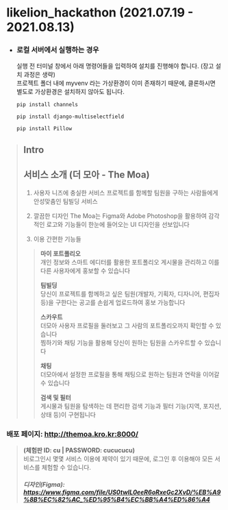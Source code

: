 # likelion_hackathon (2021.07.19 - 2021.08.13)

* ### 로컬 서버에서 실행하는 경우

  실행 전 터미널 창에서 아래 명령어들을 입력하여 설치를 진행해야 합니다. (장고 설치 과정은 생략) <br>
  프로젝트 폴더 내에 myvenv 라는 가상환경이 이미 존재하기 때문에, 클론하시면 별도로 가상환경은 설치하지 않아도 됩니다.
  
  ```
  pip install channels
  ```
  ```
  pip install django-multiselectfield
  ```
  ```
  pip install Pillow
  ```

> Intro
> -----
> ## 서비스 소개 (더 모아 - The Moa)
> 
> 1. 사용자 니즈에 충실한 서비스
> 프로젝트를 함께할 팀원을 구하는 사람들에게 안성맞춤인 팀빌딩 서비스
> 
> 2. 깔끔한 디자인
> The Moa는 Figma와 Adobe Photoshop을 활용하여 감각적인 로고와 기능들이 한눈에 들어오는 UI 디자인을 선보입니다
> 
> 3. 이용 간편한 기능들
> > <strong>마이 포트폴리오</strong> <br>
> 개인 정보와 스마트 에디터를 활용한 포트폴리오 게시물을 관리하고 이를 다른 사용자에게 홍보할 수 있습니다
> >
> > <strong>팀빌딩</strong><br>
> >당신이 프로젝트를 함께하고 싶은 팀원(개발자, 기획자, 디자니어, 편집자 등)을 구한다는 공고를 손쉽게 업로드하여 홍보 가능합니다
> >
> > <strong>스카우트</strong><br>
> >더모아 사용자 프로필을 둘러보고 그 사람의 포트폴리오까지 확인할 수 있습니다<br>
> >찜하기와 채팅 기능을 활용해 당신이 원하는 팀원을 스카우트할 수 있습니다
> >
> > <strong>채팅</strong><br>
> > 더모아에서 설정한 프로필을 통해 채팅으로 원하는 팀원과 연락을 이어갈 수 있습니다
> > 
> > <strong>검색 및 필터</strong><br>
> > 게시물과 팀원을 탐색하는 데 편리한 검색 기능과 필터 기능(지역, 포지션, 상태 등)이 구현됩니다


### 배포 페이지: http://themoa.kro.kr:8000/ 
> <strong>(체험판 ID: cu | PASSWORD: cucucucu)</strong> <br>
> 비로그인시 몇몇 서비스 이용에 제약이 있기 때문에, 로그인 후 이용해야 모든 서비스를 체험할 수 있습니다.
> ##### 디자인(Figma): https://www.figma.com/file/US0twIL0eeR6oRxeGc2XvD/%EB%A9%8B%EC%82%AC_%ED%95%B4%EC%BB%A4%ED%86%A4
